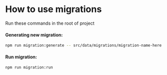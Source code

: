 # How to use migrations

Run these commands in the root of project

#### Generating new migration:
```bash
npm run migration:generate -- src/data/migrations/migration-name-here
```

#### Run migration:
```bash
npm run migration:run
```
